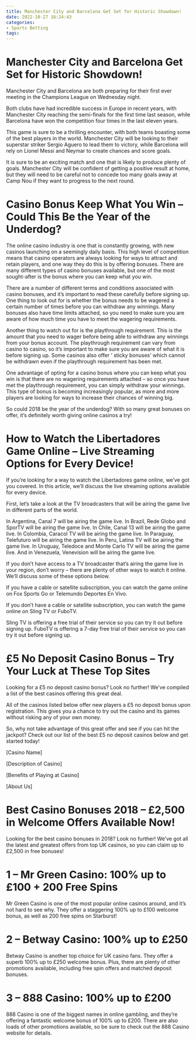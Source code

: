 ```yaml
---
title: Manchester City and Barcelona Get Set for Historic Showdown!
date: 2022-10-27 16:24:43
categories:
- Sports Betting
tags:
---
```



#  Manchester City and Barcelona Get Set for Historic Showdown!

Manchester City and Barcelona are both preparing for their first ever meeting in the Champions League on Wednesday night.

Both clubs have had incredible success in Europe in recent years, with Manchester City reaching the semi-finals for the first time last season, while Barcelona have won the competition four times in the last eleven years.

This game is sure to be a thrilling encounter, with both teams boasting some of the best players in the world. Manchester City will be looking to their superstar striker Sergio Aguero to lead them to victory, while Barcelona will rely on Lionel Messi and Neymar to create chances and score goals.

It is sure to be an exciting match and one that is likely to produce plenty of goals. Manchester City will be confident of getting a positive result at home, but they will need to be careful not to concede too many goals away at Camp Nou if they want to progress to the next round.

#  Casino Bonus Keep What You Win – Could This Be the Year of the Underdog?

The online casino industry is one that is constantly growing, with new casinos launching on a seemingly daily basis. This high level of competition means that casino operators are always looking for ways to attract and retain players, and one way they do this is by offering bonuses. There are many different types of casino bonuses available, but one of the most sought-after is the bonus where you can keep what you win.

There are a number of different terms and conditions associated with casino bonuses, and it’s important to read these carefully before signing up. One thing to look out for is whether the bonus needs to be wagered a certain number of times before you can withdraw any winnings. Many bonuses also have time limits attached, so you need to make sure you are aware of how much time you have to meet the wagering requirements.

Another thing to watch out for is the playthrough requirement. This is the amount that you need to wager before being able to withdraw any winnings from your bonus account. The playthrough requirement can vary from casino to casino, so it’s important to make sure you are aware of what it is before signing up. Some casinos also offer ‘ sticky bonuses’ which cannot be withdrawn even if the playthrough requirement has been met.

One advantage of opting for a casino bonus where you can keep what you win is that there are no wagering requirements attached – so once you have met the playthrough requirement, you can simply withdraw your winnings. This type of bonus is becoming increasingly popular, as more and more players are looking for ways to increase their chances of winning big.

So could 2018 be the year of the underdog? With so many great bonuses on offer, it’s definitely worth giving online casinos a try!

#  How to Watch the Libertadores Game Online – Live Streaming Options for Every Device!

If you’re looking for a way to watch the Libertadores game online, we’ve got you covered. In this article, we’ll discuss the live streaming options available for every device.

First, let’s take a look at the TV broadcasters that will be airing the game live in different parts of the world.

In Argentina, Canal 7 will be airing the game live. In Brazil, Rede Globo and SporTV will be airing the game live. In Chile, Canal 13 will be airing the game live. In Colombia, Caracol TV will be airing the game live. In Paraguay, Telefuturo will be airing the game live. In Peru, Latina TV will be airing the game live. In Uruguay, Teledoce and Monte Carlo TV will be airing the game live. And in Venezuela, Venevision will be airing the game live.

If you don’t have access to a TV broadcaster that’s airing the game live in your region, don’t worry – there are plenty of other ways to watch it online. We’ll discuss some of these options below.

If you have a cable or satellite subscription, you can watch the game online on Fox Sports Go or Telemundo Deportes En Vivo.

If you don’t have a cable or satellite subscription, you can watch the game online on Sling TV or FuboTV.

Sling TV is offering a free trial of their service so you can try it out before signing up. FuboTV is offering a 7-day free trial of their service so you can try it out before signing up.

#  £5 No Deposit Casino Bonus – Try Your Luck at These Top Sites

Looking for a £5 no deposit casino bonus? Look no further! We’ve compiled a list of the best casinos offering this great deal.

All of the casinos listed below offer new players a £5 no deposit bonus upon registration. This gives you a chance to try out the casino and its games without risking any of your own money.

So, why not take advantage of this great offer and see if you can hit the jackpot? Check out our list of the best £5 no deposit casinos below and get started today!

[Casino Name]

[Description of Casino]

[Benefits of Playing at Casino]

[About Us]

#  Best Casino Bonuses 2018 – £2,500 in Welcome Offers Available Now!

Looking for the best casino bonuses in 2018? Look no further! We’ve got all the latest and greatest offers from top UK casinos, so you can claim up to £2,500 in free bonuses!

# 1 – Mr Green Casino: 100% up to £100 + 200 Free Spins

Mr Green Casino is one of the most popular online casinos around, and it’s not hard to see why. They offer a staggering 100% up to £100 welcome bonus, as well as 200 free spins on Starburst!

# 2 – Betway Casino: 100% up to £250

Betway Casino is another top choice for UK casino fans. They offer a superb 100% up to £250 welcome bonus. Plus, there are plenty of other promotions available, including free spin offers and matched deposit bonuses.

# 3 – 888 Casino: 100% up to £200

888 Casino is one of the biggest names in online gambling, and they’re offering a fantastic welcome bonus of 100% up to £200. There are also loads of other promotions available, so be sure to check out the 888 Casino website for details.